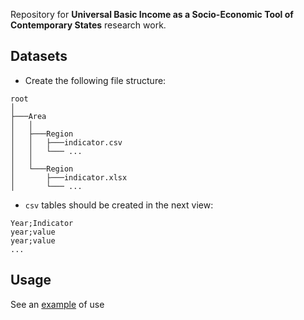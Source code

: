 Repository for **Universal Basic Income as a Socio-Economic Tool of Contemporary States** research work.

## Datasets

* Create the following file structure:

```
root
│
├───Area
│   │
│   ├───Region
│   │   ├───indicator.csv
│   │   └─── ...
│   │
│   └───Region
│       ├───indicator.xlsx
│       └─── ...
```

* `csv` tables should be created in the next view:

```
Year;Indicator
year;value
year;value
...
```

## Usage

See an [example](Example.ipynb) of use
